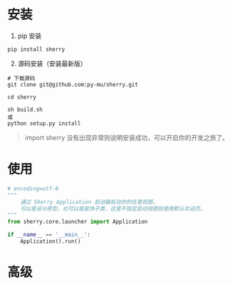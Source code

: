 
# 安装

1. pip 安装

```
pip install sherry
```

2. 源码安装（安装最新版）

```
# 下载源码 
git clone git@github.com:py-mu/sherry.git

cd sherry

sh build.sh
或
python setup.py install
```

> import sherry 没有出现异常则说明安装成功，可以开启你的开发之旅了。

# 使用

```python
# encoding=utf-8
"""
    通过 Sherry Application 启动器启动你的任意视图，
    可以是设计原型，也可以是装饰子类，这里不指定启动视图则使用默认欢迎页。
"""
from sherry.core.launcher import Application

if __name__ == '__main__':
    Application().run()

```

# 高级
